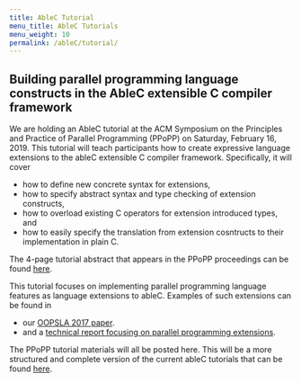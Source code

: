 ```yaml
---
title: AbleC Tutorial
menu_title: AbleC Tutorials
menu_weight: 10
permalink: /ableC/tutorial/
---
```


## Building parallel programming language constructs in the AbleC extensible C compiler framework

We are holding an AbleC tutorial at the ACM Symposium on the
Principles and Practice of Parallel Programming (PPoPP) on Saturday, February
16, 2019.  This tutorial will teach participants how to create
expressive language extensions to the ableC extensible C compiler
framework.   Specifically, it will cover
- how to define new concrete syntax for extensions,
- how to specify abstract syntax and type checking of extension constructs,
- how to overload existing C operators for extension introduced types, and
- how to easily specify the translation from extension cosntructs to their implementation in plain C.

The 4-page tutorial abstract that appears in the PPoPP proceedings can
be found [here](https://www-users.cs.umn.edu/~evw/pubs/carlson19ppopp/).

This tutorial focuses on implementing parallel programming language
features as language extensions to ableC.  Examples of such extensions
can be found in
- our [OOPSLA 2017 paper](https://www-users.cs.umn.edu/~evw/pubs/kaminski17oopsla/).
- and a [technical report focusing on parallel programming extensions](https://www.cs.umn.edu/research/technical_reports/view/19-001).

The PPoPP tutorial materials will all be posted here.  This will be a
more structured and complete version of the current ableC tutorials
that can be found [here](https://github.com/melt-umn/ableC/tree/develop/tutorials).
